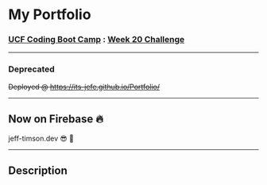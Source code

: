 # My Portfolio

### [UCF Coding Boot Camp][1] : [Week 20 Challenge][2]

---

### Deprecated 
<s>Deployed @ https://its-jefe.github.io/Portfolio/</s>

---

## Now on Firebase 🔥
jeff-timson.dev 😎 🫠

---

## Description



[1]:https://bootcamp.ce.ucf.edu/coding/
[2]:https://github.com/UCF-Coding-Boot-Camp/UCF-VIRT-BO-FSF-PT-04-2021-U-B/tree/main/02-Advanced-CSS/02-Challenge
